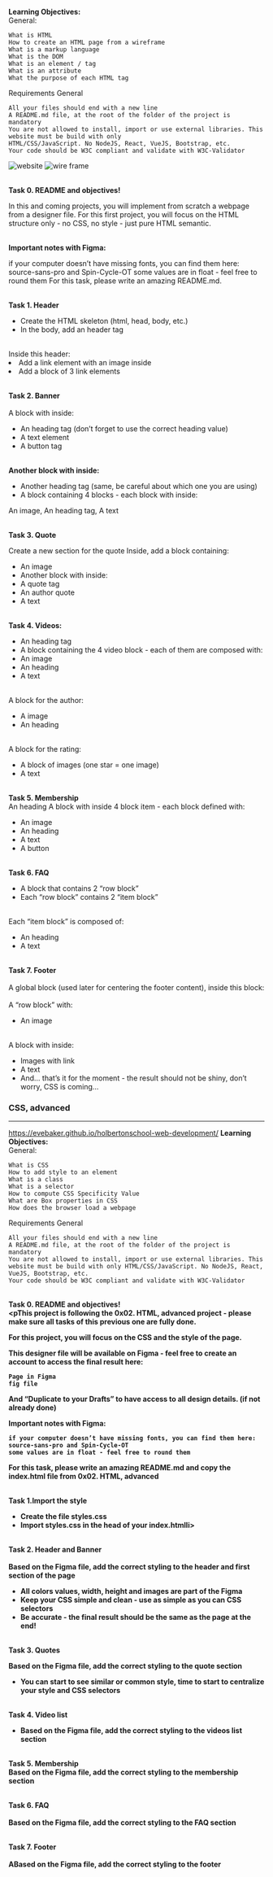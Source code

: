 <b> Learning Objectives:</b>
<br> General:<br>

    What is HTML
    How to create an HTML page from a wireframe
    What is a markup language
    What is the DOM
    What is an element / tag
    What is an attribute
    What the purpose of each HTML tag

Requirements
General

    All your files should end with a new line
    A README.md file, at the root of the folder of the project is mandatory
    You are not allowed to install, import or use external libraries. This website must be build with only         
    HTML/CSS/JavaScript. No NodeJS, React, VueJS, Bootstrap, etc.
    Your code should be W3C compliant and validate with W3C-Validator

<img src="Images/website.jpg" alt="website">
<img src="Images/frame.jpg" alt="wire frame">

<br><b>Task 0. README and objectives!<br></b>
<p>In this and coming projects, you will implement from scratch a webpage from a designer file.
For this first project, you will focus on the HTML structure only - no CSS, no style - just pure HTML semantic.</p>

<br><b>Important notes with Figma:<br></b>

<p>if your computer doesn’t have missing fonts, you can find them here: source-sans-pro and Spin-Cycle-OT
some values are in float - feel free to round them
For this task, please write an amazing README.md.</p>


<br><b>Task 1. Header<br></b>
<ul>
<li>Create the HTML skeleton (html, head, body, etc.)</li>
<li>In the body, add an header tag</li>
</ul>
<br>Inside this header:</li><br>
</ul>
<li>Add a link element with an image inside</li>
<li>Add a block of 3 link elements</li>
</ul>



<br><b>Task 2. Banner<br></b>
<br>A block with inside:<br>
<ul>
<li>An heading tag (don’t forget to use the correct heading value)</li>
<li>A text element</li>
<li>A button tag</li>
</ul>

<br><b>Another block with inside:<br></b>
<ul>
<li>Another heading tag (same, be careful about which one you are using)</li>
<li>A block containing 4 blocks - each block with inside:</li>
</ul>
An image, An heading tag, A text



<br><b>Task 3. Quote<br></b>
<p>Create a new section for the quote
Inside, add a block containing:</p>
<ul>
<li>An image</li>
<li>Another block with inside:</li>
<li>A quote tag</li>
<li>An author quote</li>
<li>A text</li>
</ul>

<br><b>Task 4. Videos:<br></b>
<ul>
<li>An heading tag</li>
<li>A block containing the 4 video block - each of them are composed with:</li>
<li>An image</li>
<li>An heading</li>
<li>A text</li>
</ul>

<br>A block for the author:<br>
<ul>
<li>A image</li>
<li>An heading</li>
</ul>

<br>A block for the rating:<br>
<ul>
<li>A block of images (one star = one image)</li>
<li>A text</li>
</ul>

<br><b>Task 5. Membership<br></b>
An heading
A block with inside 4 block item - each block defined with:
<ul>
<li>An image</li>
<li>An heading</li>
<li>A text</li>
<li>A button</li>
</ul>

<br><b>Task 6. FAQ<br></b>
<ul>
<li>A block that contains 2 “row block”</li>
<li>Each “row block” contains 2 “item block”</li>
</ul>

<br>Each “item block” is composed of:<br>
<ul>
<li>An heading</li>
<li>A text</li>
</ul>

<br><b>Task 7. Footer<br></b>
<br>A global block (used later for centering the footer content), inside this block:<br>
<br>A “row block” with:<br>
<ul>
<li>An image</li>
</ul>
<br>A block with inside:<br>
<ul>
<li>Images with link</li>
<li>A text</li>
<li>And… that’s it for the moment - the result should not be shiny, don’t worry, CSS is coming…</li>
</ul>



### CSS, advanced
------------------------------------
https://evebaker.github.io/holbertonschool-web-development/
<b> Learning Objectives:</b>
<br> General:<br>

   
    What is CSS
    How to add style to an element
    What is a class
    What is a selector
    How to compute CSS Specificity Value
    What are Box properties in CSS
    How does the browser load a webpage

Requirements
General

    All your files should end with a new line
    A README.md file, at the root of the folder of the project is mandatory
    You are not allowed to install, import or use external libraries. This website must be build with only HTML/CSS/JavaScript. No NodeJS, React, VueJS, Bootstrap, etc.
    Your code should be W3C compliant and validate with W3C-Validator


<br><b>Task 0. README and objectives!<b><br>
<pThis project is following the 0x02. HTML, advanced project - please make sure all tasks of this previous one are fully done.

For this project, you will focus on the CSS and the style of the page.

This designer file will be available on Figma - feel free to create an account to access the final result here:

    Page in Figma
    fig file

And “Duplicate to your Drafts” to have access to all design details. (if not already done)

Important notes with Figma:

    if your computer doesn’t have missing fonts, you can find them here: source-sans-pro and Spin-Cycle-OT
    some values are in float - feel free to round them

For this task, please write an amazing README.md and copy the index.html file from 0x02. HTML, advanced</p>


<br><b>Task 1.Import the style <br></b>
<ul>
<li>Create the file styles.css</li>
<li>Import styles.css in the head of your index.htmlli>
</ul>

<br><b>Task 2. Header and Banner <br></b>
<br>Based on the Figma file, add the correct styling to the header and first section of the page<br>
<ul>
<li>All colors values, width, height and images are part of the Figma</li>
<li>Keep your CSS simple and clean - use as simple as you can CSS selectors</li>
<li>Be accurate - the final result should be the same as the page at the end!</li>
</ul>


<br><b>Task 3. Quotes<br></b>
<p>Based on the Figma file, add the correct styling to the quote section</p>
<ul>
<li>You can start to see similar or common style, time to start to centralize your style and CSS selectors
</li>
</ul>

<br><b>Task 4. Video list<br></b>
<ul>
<li>Based on the Figma file, add the correct styling to the videos list section</li>
</ul>


<br><b>Task 5. Membership<br></b>
Based on the Figma file, add the correct styling to the membership section

<br><b>Task 6. FAQ<br></b>
<br>Based on the Figma file, add the correct styling to the FAQ section<br>

<br><b>Task 7. Footer<br></b>
<br>ABased on the Figma file, add the correct styling to the footer<br>
